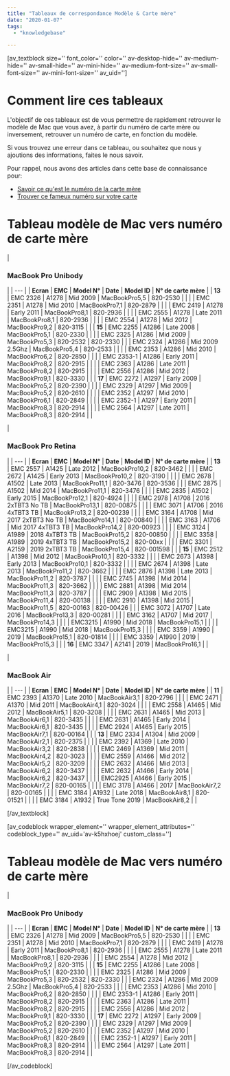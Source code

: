 ```yaml
---
title: "Tableaux de correspondance Modèle & Carte mère"
date: "2020-01-07"
tags: 
  - "knowledgebase"

---
```


\[av\_textblock size='' font\_color='' color='' av-desktop-hide='' av-medium-hide='' av-small-hide='' av-mini-hide='' av-medium-font-size='' av-small-font-size='' av-mini-font-size='' av\_uid=''\]

# Comment lire ces tableaux

L'objectif de ces tableaux est de vous permettre de rapidement retrouver le modèle de Mac que vous avez, à partir du numéro de carte mère ou inversement, retrouver un numéro de carte, en fonction du modèle.

Si vous trouvez une erreur dans ce tableau, ou souhaitez que nous y ajoutions des informations, faites le nous savoir.

Pour rappel, nous avons des articles dans cette base de connaissance pour:

- [Savoir ce qu'est le numéro de la carte mère](https://www.6337.fr/a-quoi-correspond-le-numero-de-carte-mere/)
- [Trouver ce fameux numéro sur votre carte](https://www.6337.fr/numero-de-modele-et-emc/)

# Tableau modèle de Mac vers numéro de carte mère

| 
### **MacBook Pro Unibody**

 |
| --- |
| **Ecran** | **EMC** | **Model N°** | **Date** | **Model ID** | **N° de carte mère** |
| **13** | EMC 2326 | A1278 | Mid 2009 | MacBookPro5,5 | 820-2530 |  |
|  | EMC 2351 | A1278 | Mid 2010 | MacBookPro7,1 | 820-2879 |  |
|  | EMC 2419 | A1278 | Early 2011 | MacBookPro8,1 | 820-2936 |  |
|  | EMC 2555 | A1278 | Late 2011 | MacBookPro8,1 | 820-2936 |  |
|  | EMC 2554 | A1278 | Mid 2012 | MacBookPro9,2 | 820-3115 |  |
| **15** | EMC 2255 | A1286 | Late 2008 | MacBookPro5,1 | 820-2330 |  |
|  | EMC 2325 | A1286 | Mid 2009 | MacBookPro5,3 | 820-2532 | 820-2330 |
|  | EMC 2324 | A1286 | Mid 2009 2.5Ghz | MacBookPro5,4 | 820-2533 |  |
|  | EMC 2353 | A1286 | Mid 2010 | MacBookPro6,2 | 820-2850 |  |
|  | EMC 2353-1 | A1286 | Early 2011 | MacBookPro8,2 | 820-2915 |  |
|  | EMC 2363 | A1286 | Late 2011 | MacBookPro8,2 | 820-2915 |  |
|  | EMC 2556 | A1286 | Mid 2012 | MacBookPro9,1 | 820-3330 |  |
| **17** | EMC 2272 | A1297 | Early 2009 | MacBookPro5,2 | 820-2390 |  |
|  | EMC 2329 | A1297 | Mid 2009 | MacBookPro5,2 | 820-2610 |  |
|  | EMC 2352 | A1297 | Mid 2010 | MacBookPro6,1 | 820-2849 |  |
|  | EMC 2352-1 | A1297 | Early 2011 | MacBookPro8,3 | 820-2914 |  |
|  | EMC 2564 | A1297 | Late 2011 | MacBookPro8,3 | 820-2914 |  |

| 
### MacBook Pro Retina

 |
| --- |
| **Ecran** | **EMC** | **Model N°** | **Date** | **Model ID** | **N° de carte mère** |
| **13** | EMC 2557 | A1425 | Late 2012 | MacBookPro10,2 | 820-3462 |  |
|  | EMC 2672 | A1425 | Early 2013 | MacBookPro10,2 | 820-3190 |  |
|  | EMC 2678 | A1502 | Late 2013 | MacBookPro11,1 | 820-3476 | 820-3536 |
|  | EMC 2875 | A1502 | Mid 2014 | MacBookPro11,1 | 820-3476 |  |
|  | EMC 2835 | A1502 | Early 2015 | MacBookPro12,1 | 820-4924 |  |
|  | EMC 2978 | A1708 | 2016 2xTBT3 No TB | MacBookPro13,1 | 820-00875 |  |
|  | EMC 3071 | A1706 | 2016 4xTBT3 TB | MacBookPro13,2 | 820-00239 |  |
|  | EMC 3164 | A1708 | Mid 2017 2xTBT3 No TB | MacBookPro14,1 | 820-00840 |  |
|  | EMC 3163 | A1706 | Mid 2017 4xTBT3 TB | MacBookPro14,2 | 820-00923 |  |
|  | EMC 3124 | A1989 | 2018 4xTBT3 TB | MacBookPro15,2 | 820-00850 |  |
|  | EMC 3358 | A1989 | 2019 4xTBT3 TB | MacBookPro15,2 | 820-00xx |  |
|  | EMC 3301 | A2159 | 2019 2xTBT3 TB | MacBookPro15,4 | 820-001598 |  |
| **15** | EMC 2512 | A1398 | Mid 2012 | MacBookPro10,1 | 820-3332 |  |
|  | EMC 2673 | A1398 | Early 2013 | MacBookPro10,1 | 820-3332 |  |
|  | EMC 2674 | A1398 | Late 2013 | MacBookPro11,2 | 820-3662 |  |
|  | EMC 2876 | A1398 | Late 2013 | MacBookPro11,2 | 820-3787 |  |
|  | EMC 2745 | A1398 | Mid 2014 | MacBookPro11,3 | 820-3662 |  |
|  | EMC 2881 | A1398 | Mid 2014 | MacBookPro11,3 | 820-3787 |  |
|  | EMC 2909 | A1398 | Mid 2015 | MacBookPro11,4 | 820-00138 |  |
|  | EMC 2910 | A1398 | Mid 2015 | MacBookPro11,5 | 820-00163 | 820-00426 |
|  | EMC 3072 | A1707 | Late 2016 | MacBookPro13,3 | 820-00281 |  |
|  | EMC 3162 | A1707 | Mid 2017 | MacBookPro14,3 |  |
|  | EMC3215 | A1990 | Mid 2018 | MacBookPro15,1 |  |
|  | EMC3215 | A1990 | Mid 2018 | MacBookPro15,3 |  |
|  | EMC 3359 | A1990 | 2019 | MacBookPro15,1 | 820-01814 |  |
|  | EMC 3359 | A1990 | 2019 | MacBookPro15,3 |  |
| **16** | EMC 3347 | A2141 | 2019 | MacBookPro16,1 |  |

| 
### MacBook Air

 |
| --- |
| **Ecran** | **EMC** | **Model N°** | **Date** | **Model ID** | **N° de carte mère** |
| **11** | EMC 2393 | A1370 | Late 2010 | MacBookAir3,1 | 820-2796 |  |
|  | EMC 2471 | A1370 | Mid 2011 | MacBookAir4,1 | 820-3024 |  |
|  | EMC 2558 | A1465 | Mid 2012 | MacBookAir5,1 | 820-3208 |  |
|  | EMC 2631 | A1465 | Mid 2013 | MacBookAir6,1 | 820-3435 |  |
|  | EMC 2631 | A1465 | Early 2014 | MacBookAir6,1 | 820-3435 |  |
|  | EMC 2924 | A1465 | Early 2015 | MacBookAir7,1 | 820-00164 |  |
| **13** | EMC 2334 | A1304 | Mid 2009 | MacBookAir2,1 | 820-2375 |  |
|  | EMC 2392 | A1369 | Late 2010 | MacBookAir3,2 | 820-2838 |  |
|  | EMC 2469 | A1369 | Mid 2011 | MacBookAir4,2 | 820-3023 |  |
|  | EMC 2559 | A1466 | Mid 2012 | MacBookAir5,2 | 820-3209 |  |
|  | EMC 2632 | A1466 | Mid 2013 | MacBookAir6,2 | 820-3437 |  |
|  | EMC 2632 | A1466 | Early 2014 | MacBookAir6,2 | 820-3437 |  |
|  | EMC2925 | A1466 | Early 2015 | MacBookAir7,2 | 820-00165 |  |
|  | EMC 3178 | A1466 | 2017 | MacBookAir7,2 | 820-00165 |  |
|  | EMC 3184 | A1932 | Late 2018 | MacBookAir8,1 | 820-01521 |  |
|  | EMC 3184 | A1932 | True Tone 2019 | MacBookAir8,2 |  |

\[/av\_textblock\]

\[av\_codeblock wrapper\_element='' wrapper\_element\_attributes='' codeblock\_type='' av\_uid='av-k5hxhoej' custom\_class=''\]

# Tableau modèle de Mac vers numéro de carte mère

| 
### **MacBook Pro Unibody**

 |
| --- |
| **Ecran** | **EMC** | **Model N°** | **Date** | **Model ID** | **N° de carte mère** |
| **13** | EMC 2326 | A1278 | Mid 2009 | MacBookPro5,5 | 820-2530 |  |
|  | EMC 2351 | A1278 | Mid 2010 | MacBookPro7,1 | 820-2879 |  |
|  | EMC 2419 | A1278 | Early 2011 | MacBookPro8,1 | 820-2936 |  |
|  | EMC 2555 | A1278 | Late 2011 | MacBookPro8,1 | 820-2936 |  |
|  | EMC 2554 | A1278 | Mid 2012 | MacBookPro9,2 | 820-3115 |  |
| **15** | EMC 2255 | A1286 | Late 2008 | MacBookPro5,1 | 820-2330 |  |
|  | EMC 2325 | A1286 | Mid 2009 | MacBookPro5,3 | 820-2532 | 820-2330 |
|  | EMC 2324 | A1286 | Mid 2009 2.5Ghz | MacBookPro5,4 | 820-2533 |  |
|  | EMC 2353 | A1286 | Mid 2010 | MacBookPro6,2 | 820-2850 |  |
|  | EMC 2353-1 | A1286 | Early 2011 | MacBookPro8,2 | 820-2915 |  |
|  | EMC 2363 | A1286 | Late 2011 | MacBookPro8,2 | 820-2915 |  |
|  | EMC 2556 | A1286 | Mid 2012 | MacBookPro9,1 | 820-3330 |  |
| **17** | EMC 2272 | A1297 | Early 2009 | MacBookPro5,2 | 820-2390 |  |
|  | EMC 2329 | A1297 | Mid 2009 | MacBookPro5,2 | 820-2610 |  |
|  | EMC 2352 | A1297 | Mid 2010 | MacBookPro6,1 | 820-2849 |  |
|  | EMC 2352-1 | A1297 | Early 2011 | MacBookPro8,3 | 820-2914 |  |
|  | EMC 2564 | A1297 | Late 2011 | MacBookPro8,3 | 820-2914 |  |

\[/av\_codeblock\]

